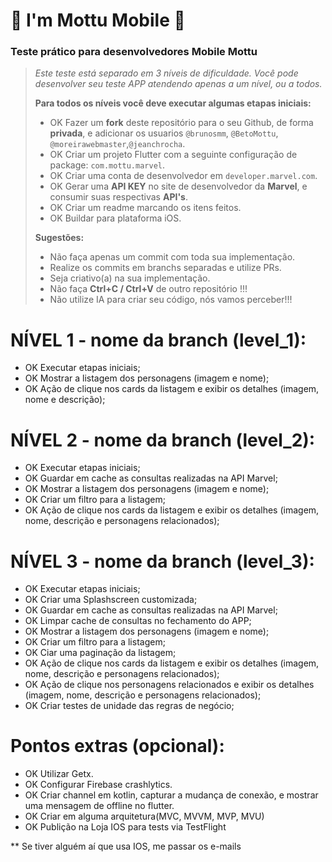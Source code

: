 # 🛵 I'm Mottu Mobile 🛵

### Teste prático para desenvolvedores Mobile Mottu

> _Este teste está separado em 3 níveis de dificuldade. Você pode desenvolver seu teste APP atendendo apenas a um nível, ou a todos._
>
> **Para todos os níveis você deve executar algumas etapas iniciais:**
>
> - OK Fazer um **fork** deste repositório para o seu Github, de forma **privada**, e adicionar os usuarios `@brunosmm`, `@BetoMottu`, `@moreirawebmaster`,`@jeanchrocha`.
> - OK Criar um projeto Flutter com a seguinte configuração de package: `com.mottu.marvel`.
> - OK Criar uma conta de desenvolvedor em `developer.marvel.com`.
> - OK Gerar uma **API KEY** no site de desenvolvedor da **Marvel**, e consumir suas respectivas **API's**.
> - OK Criar um readme marcando os itens feitos.
> - OK Buildar para plataforma iOS.
>
> **Sugestões:**
>
> - Não faça apenas um commit com toda sua implementação.
> - Realize os commits em branchs separadas e utilize PRs.
> - Seja criativo(a) na sua implementação.
> - Não faça **Ctrl+C / Ctrl+V** de outro repositório !!!
> - Não utilize IA para criar seu código, nós vamos perceber!!!

# NÍVEL 1 - nome da branch (level_1):

- OK Executar etapas iniciais;
- OK Mostrar a listagem dos personagens (imagem e nome);
- OK Ação de clique nos cards da listagem e exibir os detalhes (imagem, nome e descrição);

# NÍVEL 2 - nome da branch (level_2):

- OK Executar etapas iniciais;
- OK Guardar em cache as consultas realizadas na API Marvel;
- OK Mostrar a listagem dos personagens (imagem e nome);
- OK Criar um filtro para a listagem;
- OK Ação de clique nos cards da listagem e exibir os detalhes (imagem, nome, descrição e personagens relacionados);

# NÍVEL 3 - nome da branch (level_3):

- OK Executar etapas iniciais;
- OK Criar uma Splashscreen customizada;
- OK Guardar em cache as consultas realizadas na API Marvel;
- OK Limpar cache de consultas no fechamento do APP;
- OK Mostrar a listagem dos personagens (imagem e nome);
- OK Criar um filtro para a listagem;
- OK Ciar uma paginação da listagem;
- OK Ação de clique nos cards da listagem e exibir os detalhes (imagem, nome, descrição e personagens relacionados);
- OK Ação de clique nos personagens relacionados e exibir os detalhes (imagem, nome, descrição e personagens relacionados);
- OK Criar testes de unidade das regras de negócio;

# Pontos extras (opcional):

- OK Utilizar Getx.
- OK Configurar Firebase crashlytics.
- OK Criar channel em kotlin, capturar a mudança de conexão, e mostrar uma mensagem de offline no flutter.
- OK Criar em alguma arquitetura(MVC, MVVM, MVP, MVU)
- OK Publição na Loja IOS para tests via TestFlight

\*\* Se tiver alguém aí que usa IOS, me passar os e-mails
